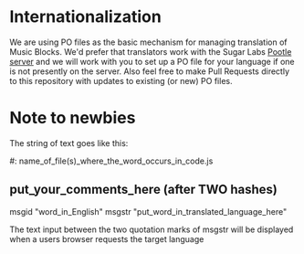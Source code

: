Internationalization
====================

We are using PO files as the basic mechanism for managing translation
of Music Blocks. We'd prefer that translators work with the Sugar
Labs [Pootle server]( https://weblate.sugarlabs.org) and
we will work with you to set up a PO file for your language if one is
not presently on the server. Also feel free to make Pull Requests
directly to this repository with updates to existing (or new) PO
files.

Note to newbies
===============

The string of text goes like this:

#: name_of_file(s)_where_the_word_occurs_in_code.js
## put_your_comments_here (after TWO hashes)
msgid "word_in_English"
msgstr "put_word_in_translated_language_here"

The text input between the two quotation marks of msgstr will be displayed when a users browser requests the target language